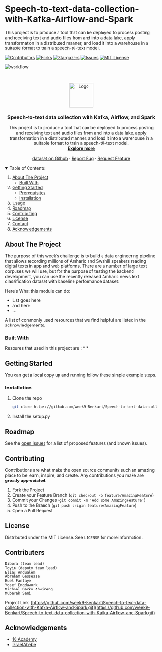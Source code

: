 # Speech-to-text-data-collection-with-Kafka-Airflow-and-Spark
This project is to produce a tool that can be deployed to process posting and receiving text and audio files from and into a data lake, apply transformation in a distributed manner, and load it into a warehouse in a suitable format to train a speech-t0-text model.

[![Contributors][contributors-shield]][contributors-url]
[![Forks][forks-shield]][forks-url]
[![Stargazers][stars-shield]][stars-url]
[![Issues][issues-shield]][issues-url]
[![MIT License][license-shield]][license-url]

![workflow](https://github.com/week9-Benkart/Speech-to-text-data-collection-with-Kafka-Airflow-and-Spark/actions/workflows/blank.yml/badge.svg)

<br />
<p align="center">
  <a href="https://github.com/week9-Benkart/Speech-to-text-data-collection-with-Kafka-Airflow-and-Spark">
    <img src="https://www.nicepng.com/png/full/838-8385423_implementing-speech-to-text-in-susi-ios-speech.png" alt="Logo" width="80" height="80">
  </a>

  <h3 align="center">Speech-to-text data collection with Kafka, Airflow, and Spark</h3>

  <p align="center">
This project is to produce a tool that can be deployed to process posting and receiving text and audio files from and into a data lake, apply transformation in a distributed manner, and load it into a warehouse in a suitable format to train a speech-t0-text model.
    <br />
    <a href="https://medium.com/analytics-vidhya/end-to-end-speech-recognition-model-for-amharic-using-tensorflow-e72e60775bd9"><strong>Explore more </strong></a>
    <br />
    <br />
    <a href="https://github.com/IsraelAbebe/An-Amharic-News-Text-classification-Dataset">dataset on Github</a>
    ·
    <a href="https://github.com/week9-Benkart/Speech-to-text-data-collection-with-Kafka-Airflow-and-Spark/issues">Report Bug</a>
    ·
    <a href="https://github.com/week9-Benkart/Speech-to-text-data-collection-with-Kafka-Airflow-and-Spark/issues">Request Feature</a>
  </p>
</p>



<!-- TABLE OF CONTENTS -->
<details open="open">
  <summary>Table of Contents</summary>
  <ol>
    <li>
      <a href="#about-the-project">About The Project</a>
      <ul>
        <li><a href="#built-with">Built With</a></li>
      </ul>
    </li>
    <li>
      <a href="#getting-started">Getting Started</a>
      <ul>
        <li><a href="#prerequisites">Prerequisites</a></li>
        <li><a href="#installation">Installation</a></li>
      </ul>
    </li>
    <li><a href="#usage">Usage</a></li>
    <li><a href="#roadmap">Roadmap</a></li>
    <li><a href="#contributing">Contributing</a></li>
    <li><a href="#license">License</a></li>
    <li><a href="#contact">Contact</a></li>
    <li><a href="#acknowledgements">Acknowledgements</a></li>
  </ol>
</details>


<!-- ABOUT THE PROJECT -->
## About The Project

The purpose of this week’s challenge is to build a data engineering pipeline that allows recording millions of Amharic and Swahili speakers reading digital texts in app and web platforms. There are a number of large text corpuses we will use, but for the purpose of testing the backend development, you can use the recently released Amharic news text classification dataset with baseline performance dataset:   

Here's What this module can do:
* List goes here
* and here
* ...

A list of commonly used resources that we find helpful are listed in the acknowledgements.

### Built With

Resoures that used in this project are :
* 
* 



<!-- GETTING STARTED -->
## Getting Started

You can get a local copy up and running follow these simple example steps.

### Installation

1. Clone the repo
   ```sh
   git clone https://github.com/week9-Benkart/Speech-to-text-data-collection-with-Kafka-Airflow-and-Spark.git
   ```
2. Install the setup.py 



<!-- USAGE EXAMPLES -->

<!-- ROADMAP -->
## Roadmap

See the [open issues](https://github.com/week9-Benkart/Speech-to-text-data-collection-with-Kafka-Airflow-and-Spark/issues) for a list of proposed features (and known issues).



<!-- CONTRIBUTING -->
## Contributing

Contributions are what make the open source community such an amazing place to be learn, inspire, and create. Any contributions you make are **greatly appreciated**.

1. Fork the Project
2. Create your Feature Branch (`git checkout -b feature/AmazingFeature`)
3. Commit your Changes (`git commit -m 'Add some AmazingFeature'`)
4. Push to the Branch (`git push origin feature/AmazingFeature`)
5. Open a Pull Request



<!-- LICENSE -->
## License

Distributed under the MIT License. See `LICENSE` for more information.



<!-- CONTACT -->
## Contributers
    Dibora (team lead)
    Toyin (deputy team lead)
    Elias Andualem
    Abreham Gessesse
    Euel Fantaye
    Yosef Engdawork
    Michael Darko Ahwireng
    Mubarak Sani

Project Link: [https://github.com/week9-Benkart/Speech-to-text-data-collection-with-Kafka-Airflow-and-Spark.git](https://github.com/week9-Benkart/Speech-to-text-data-collection-with-Kafka-Airflow-and-Spark.git)

<!-- ACKNOWLEDGEMENTS -->
## Acknowledgements
* [10 Academy](https://www.10academy.org/)
* [IsraelAbebe](https://github.com/IsraelAbebe/An-Amharic-News-Text-classification-Dataset)

<!-- MARKDOWN LINKS & IMAGES -->
<!-- https://www.markdownguide.org/basic-syntax/#reference-style-links -->
[stars-url]: https://github.com/week9-Benkart/Speech-to-text-data-collection-with-Kafka-Airflow-and-Spark/stargazers
[issues-shield]: https://img.shields.io/github/issues/week9-Benkart/Speech-to-text-data-collection-with-Kafka-Airflow-and-Spark.svg?style=for-the-badge
[issues-url]: https://github.com/week9-Benkart/Speech-to-text-data-collection-with-Kafka-Airflow-and-Spark/issues
[license-shield]: https://img.shields.io/github/license/week9-Benkart/Speech-to-text-data-collection-with-Kafka-Airflow-and-Spark.svg?style=for-the-badge
[license-url]: https://github.com/week9-Benkart/Speech-to-text-data-collection-with-Kafka-Airflow-and-Spark/blob/main/LICENSE
[contributors-shield]: https://img.shields.io/github/contributors/week9-Benkart/Speech-to-text-data-collection-with-Kafka-Airflow-and-Spark.svg?style=for-the-badge
[contributors-url]: https://github.com/week9-Benkart/Speech-to-text-data-collection-with-Kafka-Airflow-and-Spark/graphs/contributors
[forks-shield]: https://img.shields.io/github/forks/week9-Benkart/Speech-to-text-data-collection-with-Kafka-Airflow-and-Spark.svg?style=for-the-badge
[forks-url]: https://github.com/week9-Benkart/Speech-to-text-data-collection-with-Kafka-Airflow-and-Spark/network/members
[stars-shield]: https://img.shields.io/github/stars/week9-Benkart/Speech-to-text-data-collection-with-Kafka-Airflow-and-Spark.svg?style=for-the-badge
[stars-url]: https://github.com/week9-Benkart/Speech-to-text-data-collection-with-Kafka-Airflow-and-Spark/stargazers
[product-screenshot]: images/screenshot.png
